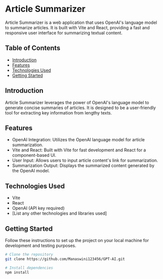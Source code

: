 # Article Summarizer

Article Summarizer is a web application that uses OpenAI's language model to summarize articles. It is built with Vite and React, providing a fast and responsive user interface for summarizing textual content.

## Table of Contents

- [Introduction](#introduction)
- [Features](#features)
- [Technologies Used](#technologies-used)
- [Getting Started](#getting-started)


## Introduction

Article Summarizer leverages the power of OpenAI's language model to generate concise summaries of articles. It is designed to be a user-friendly tool for extracting key information from lengthy texts.

## Features

- OpenAI Integration: Utilizes the OpenAI language model for article summarization.
- Vite and React: Built with Vite for fast development and React for a component-based UI.
- User Input: Allows users to input article content's link for summarization.
- Summarization Output: Displays the summarized content generated by the OpenAI model.


## Technologies Used

- Vite
- React
- OpenAI (API key required)
- [List any other technologies and libraries used]

## Getting Started

Follow these instructions to set up the project on your local machine for development and testing purposes.

```bash
# Clone the repository
git clone https://github.com/Manaswini123456/GPT-AI.git

# Install dependencies
npm install
